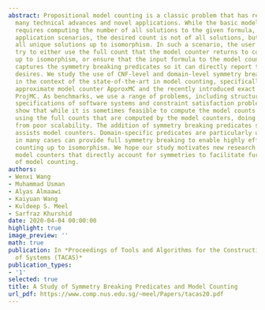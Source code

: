 ```yaml
---
abstract: Propositional model counting is a classic problem that has recently witnessed
  many technical advances and novel applications. While the basic model counting problem
  requires computing the number of all solutions to the given formula, in some important
  application scenarios, the desired count is not of all solutions, but instead, of
  all unique solutions up to isomorphism. In such a scenario, the user herself must
  try to either use the full count that the model counter returns to compute the count
  up to isomorphism, or ensure that the input formula to the model counter adequately
  captures the symmetry breaking predicates so it can directly report the count she
  desires. We study the use of CNF-level and domain-level symmetry breaking predicates
  in the context of the state-of-the-art in model counting, specifically the leading
  approximate model counter ApproxMC and the recently introduced exact model counter
  ProjMC. As benchmarks, we use a range of problems, including structurally complex
  specifications of software systems and constraint satisfaction problems. The results
  show that while it is sometimes feasible to compute the model counts up to isomorphism
  using the full counts that are computed by the model counters, doing so suffers
  from poor scalability. The addition of symmetry breaking predicates substantially
  assists model counters. Domain-specific predicates are particularly useful, and
  in many cases can provide full symmetry breaking to enable highly efficient model
  counting up to isomorphism. We hope our study motivates new research on designing
  model counters that directly account for symmetries to facilitate further applications
  of model counting.
authors:
- Wenxi Wang
- Muhammad Usman
- Alyas Almaawi
- Kaiyuan Wang
- Kuldeep S. Meel
- Sarfraz Khurshid
date: 2020-04-04 00:00:00
highlight: true
image_preview: ''
math: true
publication: In *Proceedings of Tools and Algorithms for the Construction and Analysis
  of Systems (TACAS)*
publication_types:
- '1'
selected: true
title: A Study of Symmetry Breaking Predicates and Model Counting
url_pdf: https://www.comp.nus.edu.sg/~meel/Papers/tacas20.pdf
---
```


